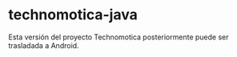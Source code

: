 # technomotica-java
Esta versión del proyecto Technomotica posteriormente puede ser trasladada a Android.
